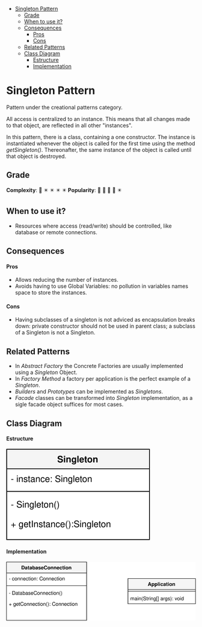 - [Singleton Pattern](#singleton-pattern)
  * [Grade](#grade)
  * [When to use it?](#when-to-use-it-)
  * [Consequences](#consequences)
      - [Pros](#pros)
      - [Cons](#cons)
  * [Related Patterns](#related-patterns)
  * [Class Diagram](#class-diagram)
      - [Estructure](#estructure)
      - [Implementation](#implementation)

# Singleton Pattern

Pattern under the creational patterns category.

All access is centralized to an instance. This means that all changes made to
that object, are reflected in all other "instances".

In this pattern, there is a class, containing a one constructor. The instance is
instantiated whenever the object is called for the first time using the method 
_getSingleton()_. Thereonafter, the same instance of the object is called until
that object is destroyed.

## Grade
**Complexity**: :star2: :eight_pointed_black_star: :eight_pointed_black_star: :eight_pointed_black_star: :eight_pointed_black_star:
**Popularity**: :star2: :star2: :star2: :star2: :eight_pointed_black_star:

## When to use it?
- Resources where access (read/write) should be controlled, like database or 
remote connections.

## Consequences

#### Pros
- Allows reducing the number of instances.
- Avoids having to use Global Variables: no pollution in variables names space
to store the instances.

#### Cons
- Having subclasses of a singleton is not adviced as encapsulation breaks down:
private constructor should not be used in parent class; a subclass of a Singleton
is not a Singleton.

## Related Patterns
- In _Abstract Factory_ the Concrete Factories are usually implemented using a 
  _Singleton_ Object.
- In _Factory Method_ a factory per application is the perfect example of a 
  _Singleton_.
- _Builders_ and _Prototypes_ can be implemented as _Singletons_.
- _Facade_ classes can be transformed into _Singleton_ implementation, as a 
  sigle facade object suffices for most cases.

## Class Diagram

#### Estructure

<img src="./images/singleton-template.svg">

#### Implementation

<img src="./images/singleton.svg">
